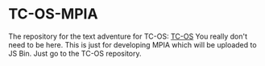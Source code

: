 # TC-OS-MPIA
The repository for the text adventure for TC-OS: [TC-OS](github.com/tyly04/tc-os)
You really don't need to be here. This is just for developing MPIA which will be uploaded to JS Bin. Just go to the TC-OS repository.
